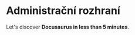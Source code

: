 ﻿---
sidebar_position: 1
---

# Administrační rozhraní

Let's discover **Docusaurus in less than 5 minutes**.